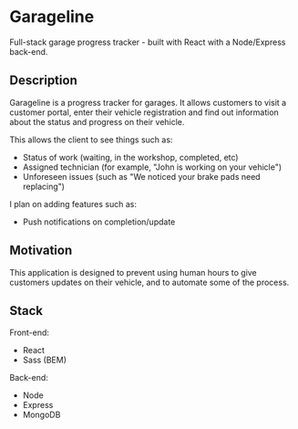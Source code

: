# Garageline

Full-stack garage progress tracker - built with React with a Node/Express back-end.

## Description

Garageline is a progress tracker for garages. It allows customers to visit a customer portal, enter their vehicle registration and find out information about the status and progress on their vehicle.

This allows the client to see things such as:

- Status of work (waiting, in the workshop, completed, etc)
- Assigned technician (for example, "John is working on your vehicle")
- Unforeseen issues (such as "We noticed your brake pads need replacing")

I plan on adding features such as:

- Push notifications on completion/update

## Motivation

This application is designed to prevent using human hours to give customers updates on their vehicle, and to automate some of the process.

## Stack

Front-end:

- React
- Sass (BEM)

Back-end:

- Node
- Express
- MongoDB
